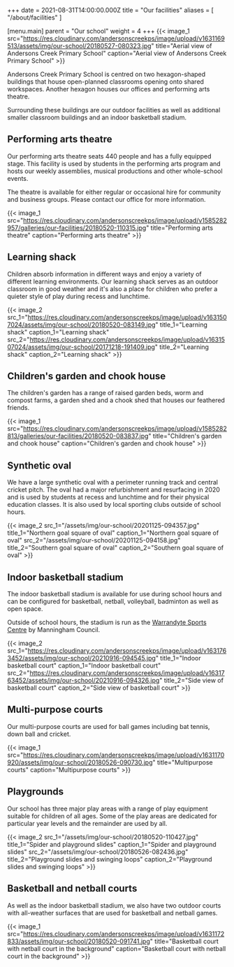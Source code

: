 +++
date = 2021-08-31T14:00:00.000Z
title = "Our facilities"
aliases = [ "/about/facilities" ]

[menu.main]
parent = "Our school"
weight = 4
+++
{{< image_1 src="https://res.cloudinary.com/andersonscreekps/image/upload/v1631169513/assets/img/our-school/20180527-080323.jpg" title="Aerial view of Andersons Creek Primary School" caption="Aerial view of Andersons Creek Primary School" >}}

Andersons Creek Primary School is centred on two hexagon-shaped buildings that house open-planned classrooms opening onto shared workspaces. Another hexagon houses our offices and performing arts theatre.

Surrounding these buildings are our outdoor facilities as well as additional smaller classroom buildings and an indoor basketball stadium.

## Performing arts theatre

Our performing arts theatre seats 440 people and has a fully equipped stage. This facility is used by students in the performing arts program and hosts our weekly assemblies, musical productions and other whole-school events.

The theatre is available for either regular or occasional hire for community and business groups. Please contact our office for more information.

{{< image_1 src="https://res.cloudinary.com/andersonscreekps/image/upload/v1585282957/galleries/our-facilities/20180520-110315.jpg" title="Performing arts theatre" caption="Performing arts theatre" >}}

## Learning shack

Children absorb information in different ways and enjoy a variety of different learning environments. Our learning shack serves as an outdoor classroom in good weather and it's also a place for children who prefer a quieter style of play during recess and lunchtime.

{{< image_2 src_1="https://res.cloudinary.com/andersonscreekps/image/upload/v1631507024/assets/img/our-school/20180520-083149.jpg" title_1="Learning shack" caption_1="Learning shack" src_2="https://res.cloudinary.com/andersonscreekps/image/upload/v1631507024/assets/img/our-school/20171218-191409.jpg" title_2="Learning shack" caption_2="Learning shack" >}}

## Children's garden and chook house

The children's garden has a range of raised garden beds, worm and compost farms, a garden shed and a chook shed that houses our feathered friends.

{{< image_1 src="https://res.cloudinary.com/andersonscreekps/image/upload/v1585282813/galleries/our-facilities/20180520-083837.jpg" title="Children's garden and chook house" caption="Children's garden and chook house" >}}

## Synthetic oval

We have a large synthetic oval with a perimeter running track and central cricket pitch. The oval had a major refurbishment and resurfacing in 2020 and is used by students at recess and lunchtime and for their physical education classes. It is also used by local sporting clubs outside of school hours.

{{< image_2 src_1="/assets/img/our-school/20201125-094357.jpg" title_1="Northern goal square of oval" caption_1="Northern goal square of oval" src_2="/assets/img/our-school/20201125-094158.jpg" title_2="Southern goal square of oval" caption_2="Southern goal square of oval" >}}

## Indoor basketball stadium

The indoor basketball stadium is available for use during school hours and can be configured for basketball, netball, volleyball, badminton as well as open space.

Outside of school hours, the stadium is run as the [Warrandyte Sports Centre](https://manningham.ymca.org.au/stadiums/warrandyte-sports-centre "Warrandyte Sports Centre") by Manningham Council.

{{< image_2 src_1="https://res.cloudinary.com/andersonscreekps/image/upload/v1631763452/assets/img/our-school/20210916-094545.jpg" title_1="Indoor basketball court" caption_1="Indoor basketball court" src_2="https://res.cloudinary.com/andersonscreekps/image/upload/v1631763452/assets/img/our-school/20210916-094326.jpg" title_2="Side view of basketball court" caption_2="Side view of basketball court" >}}

## Multi-purpose courts

Our multi-purpose courts are used for ball games including bat tennis, down ball and cricket.

{{< image_1 src="https://res.cloudinary.com/andersonscreekps/image/upload/v1631170920/assets/img/our-school/20180526-090730.jpg" title="Multipurpose courts" caption="Multipurpose courts" >}}

## Playgrounds

Our school has three major play areas with a range of play equipment suitable for children of all ages. Some of the play areas are dedicated for particular year levels and the remainder are used by all.

{{< image_2 src_1="/assets/img/our-school/20180520-110427.jpg" title_1="Spider and playground slides" caption_1="Spider and playground slides" src_2="/assets/img/our-school/20180526-082436.jpg" title_2="Playground slides and swinging loops" caption_2="Playground slides and swinging loops" >}}

## Basketball and netball courts

As well as the indoor basketball stadium, we also have two outdoor courts with all-weather surfaces that are used for basketball and netball games.

{{< image_1 src="https://res.cloudinary.com/andersonscreekps/image/upload/v1631172833/assets/img/our-school/20180520-091741.jpg" title="Basketball court with netball court in the background" caption="Basketball court with netball court in the background" >}}